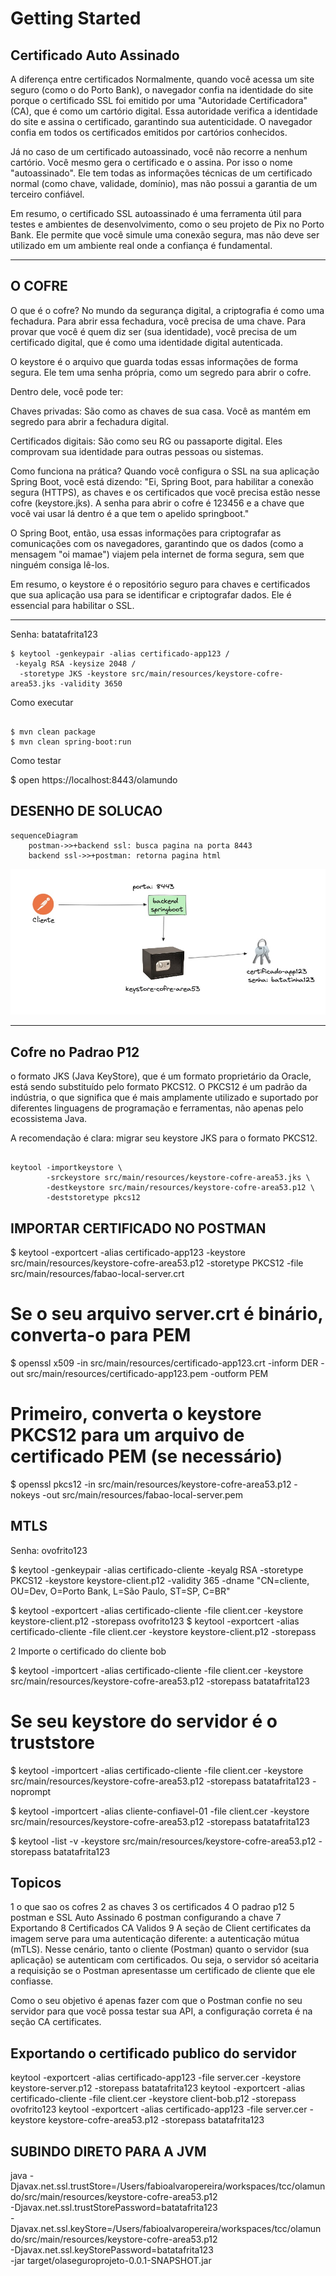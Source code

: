 # Getting Started

## Certificado Auto Assinado

A diferença entre certificados
Normalmente, quando você acessa um site seguro (como o do Porto Bank), o navegador confia na identidade do site porque o certificado SSL foi emitido por uma "Autoridade Certificadora" (CA), que é como um cartório digital. Essa autoridade verifica a identidade do site e assina o certificado, garantindo sua autenticidade. O navegador confia em todos os certificados emitidos por cartórios conhecidos.

Já no caso de um certificado autoassinado, você não recorre a nenhum cartório. Você mesmo gera o certificado e o assina. Por isso o nome "autoassinado". Ele tem todas as informações técnicas de um certificado normal (como chave, validade, domínio), mas não possui a garantia de um terceiro confiável.

Em resumo, o certificado SSL autoassinado é uma ferramenta útil para testes e ambientes de desenvolvimento, como o seu projeto de Pix no Porto Bank. Ele permite que você simule uma conexão segura, mas não deve ser utilizado em um ambiente real onde a confiança é fundamental.

---

## O COFRE

O que é o cofre?
No mundo da segurança digital, a criptografia é como uma fechadura. Para abrir essa fechadura, você precisa de uma chave. Para provar que você é quem diz ser (sua identidade), você precisa de um certificado digital, que é como uma identidade digital autenticada.

O keystore é o arquivo que guarda todas essas informações de forma segura. Ele tem uma senha própria, como um segredo para abrir o cofre.

Dentro dele, você pode ter:

Chaves privadas: São como as chaves de sua casa. Você as mantém em segredo para abrir a fechadura digital.

Certificados digitais: São como seu RG ou passaporte digital. Eles comprovam sua identidade para outras pessoas ou sistemas.

Como funciona na prática?
Quando você configura o SSL na sua aplicação Spring Boot, você está dizendo: "Ei, Spring Boot, para habilitar a conexão segura (HTTPS), as chaves e os certificados que você precisa estão nesse cofre (keystore.jks). A senha para abrir o cofre é 123456 e a chave que você vai usar lá dentro é a que tem o apelido springboot."

O Spring Boot, então, usa essas informações para criptografar as comunicações com os navegadores, garantindo que os dados (como a mensagem "oi mamae") viajem pela internet de forma segura, sem que ninguém consiga lê-los.

Em resumo, o keystore é o repositório seguro para chaves e certificados que sua aplicação usa para se identificar e criptografar dados. Ele é essencial para habilitar o SSL.

---
Senha: batatafrita123

```
$ keytool -genkeypair -alias certificado-app123 /
 -keyalg RSA -keysize 2048 /
  -storetype JKS -keystore src/main/resources/keystore-cofre-area53.jks -validity 3650
```

Como executar
```

$ mvn clean package
$ mvn clean spring-boot:run  
```


Como testar

$ open https://localhost:8443/olamundo


## DESENHO DE SOLUCAO

```mermaid
sequenceDiagram
    postman->>+backend ssl: busca pagina na porta 8443
    backend ssl->>+postman: retorna pagina html
```


![ Sequencia](docs/images/diagrama1.jpg)


---

## Cofre no Padrao P12

 o formato JKS (Java KeyStore), que é um formato proprietário da Oracle, está sendo substituído pelo formato PKCS12. O PKCS12 é um padrão da indústria, o que significa que é mais amplamente utilizado e suportado por diferentes linguagens de programação e ferramentas, não apenas pelo ecossistema Java.

A recomendação é clara: migrar seu keystore JKS para o formato PKCS12.

```

keytool -importkeystore \
        -srckeystore src/main/resources/keystore-cofre-area53.jks \
        -destkeystore src/main/resources/keystore-cofre-area53.p12 \
        -deststoretype pkcs12
```


## IMPORTAR CERTIFICADO NO POSTMAN

$ keytool -exportcert -alias certificado-app123 -keystore src/main/resources/keystore-cofre-area53.p12 -storetype PKCS12 -file src/main/resources/fabao-local-server.crt

# Se o seu arquivo server.crt é binário, converta-o para PEM
$ openssl x509 -in src/main/resources/certificado-app123.crt -inform DER -out src/main/resources/certificado-app123.pem -outform PEM

# Primeiro, converta o keystore PKCS12 para um arquivo de certificado PEM (se necessário)
$ openssl pkcs12 -in src/main/resources/keystore-cofre-area53.p12 -nokeys -out src/main/resources/fabao-local-server.pem


## MTLS
Senha: ovofrito123

$ keytool -genkeypair -alias certificado-cliente -keyalg RSA -storetype PKCS12 -keystore keystore-client.p12 -validity 365 -dname "CN=cliente, OU=Dev, O=Porto Bank, L=São Paulo, ST=SP, C=BR"

$ keytool -exportcert -alias certificado-cliente -file client.cer -keystore keystore-client.p12 -storepass ovofrito123
$ keytool -exportcert -alias certificado-cliente -file client.cer -keystore keystore-client.p12 -storepass <senha-do-cliente>

2 Importe o certificado do cliente bob

$ keytool -importcert -alias certificado-cliente -file client.cer -keystore src/main/resources/keystore-cofre-area53.p12 -storepass batatafrita123
# Se seu keystore do servidor é o truststore
$ keytool -importcert -alias certificado-cliente -file client.cer -keystore src/main/resources/keystore-cofre-area53.p12 -storepass batatafrita123 -noprompt

$ keytool -importcert -alias cliente-confiavel-01 -file client.cer -keystore src/main/resources/keystore-cofre-area53.p12 -storepass batatafrita123

$ keytool -list -v -keystore src/main/resources/keystore-cofre-area53.p12 -storepass batatafrita123

## Topicos

1 o que sao os cofres
2 as chaves
3 os certificados
4 O padrao p12
5 postman e SSL Auto Assinado
6 postman configurando a chave
7 Exportando 
8 Certificados CA Validos
9 A seção de Client certificates da imagem serve para uma autenticação diferente: a autenticação mútua (mTLS). Nesse cenário, tanto o cliente (Postman) quanto o servidor (sua aplicação) se autenticam com certificados. Ou seja, o servidor só aceitaria a requisição se o Postman apresentasse um certificado de cliente que ele confiasse.

Como o seu objetivo é apenas fazer com que o Postman confie no seu servidor para que você possa testar sua API, a configuração correta é na seção CA certificates.

## Exportando o certificado publico do servidor
keytool -exportcert -alias certificado-app123 -file server.cer -keystore keystore-server.p12 -storepass batatafrita123
keytool -exportcert -alias certificado-cliente -file client.cer -keystore client-bob.p12 -storepass ovofrito123
keytool -exportcert -alias certificado-app123 -file server.cer -keystore keystore-cofre-area53.p12 -storepass batatafrita123

## SUBINDO DIRETO PARA A JVM
java -Djavax.net.ssl.trustStore=/Users/fabioalvaropereira/workspaces/tcc/olamundo/src/main/resources/keystore-cofre-area53.p12 \
     -Djavax.net.ssl.trustStorePassword=batatafrita123 \
     -Djavax.net.ssl.keyStore=/Users/fabioalvaropereira/workspaces/tcc/olamundo/src/main/resources/keystore-cofre-area53.p12 \
     -Djavax.net.ssl.keyStorePassword=batatafrita123 \
     -jar target/olaseguroprojeto-0.0.1-SNAPSHOT.jar

     